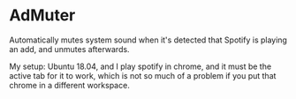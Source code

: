 # AdMuter
Automatically mutes system sound when it's detected that Spotify is playing an add, and unmutes afterwards.


My setup: Ubuntu 18.04, and I play spotify in chrome, and it must be the active tab for it to work, which is not so much of a problem if you put that chrome in a different workspace.

